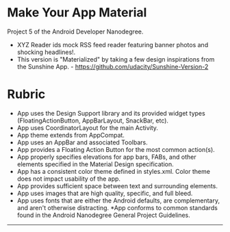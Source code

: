 # Make Your App Material

Project 5 of the Android Developer Nanodegree.

* XYZ Reader ids mock RSS feed reader featuring banner photos and shocking headlines!. <br>
* This version is "Materialized" by taking a few design inspirations from the Sunshine App. - https://github.com/udacity/Sunshine-Version-2 

# Rubric 

* App uses the Design Support library and its provided widget types (FloatingActionButton, AppBarLayout, SnackBar, etc).
* App uses CoordinatorLayout for the main Activity.
* App theme extends from AppCompat.
* App uses an AppBar and associated Toolbars.
* App provides a Floating Action Button for the most common action(s).
* App properly specifies elevations for app bars, FABs, and other elements specified in the Material Design specification.
* App has a consistent color theme defined in styles.xml. Color theme does not impact usability of the app.
* App provides sufficient space between text and surrounding elements.
* App uses images that are high quality, specific, and full bleed.
* App uses fonts that are either the Android defaults, are complementary, and aren't otherwise distracting.
*App conforms to common standards found in the Android Nanodegree General Project Guidelines.


<hr>
